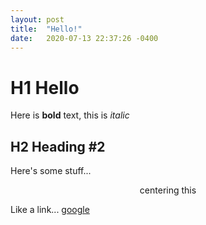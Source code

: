 ```yaml
---
layout: post
title:  "Hello!"
date:   2020-07-13 22:37:26 -0400
---
```


# H1 Hello

Here is **bold** text, this is _italic_

## H2 Heading #2

Here's some stuff...

<center>centering this</center>

Like a link... [google](https://www.google.com)
